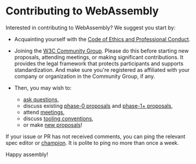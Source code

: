 # Contributing to WebAssembly

Interested in contributing to WebAssembly? We suggest you start by:

* Acquainting yourself with the
   [Code of Ethics and Professional Conduct](CodeOfConduct.md).

* Joining the
[W3C Community Group]. Please do this before starting new proposals,
attending meetings, or making significant contributions. It provides the legal
framework that protects participants and supports standardization. And make
sure you're registered as affiliated with your company or organization in the
Community Group, if any.

* Then, you may wish to:
  - [ask questions],
  - discuss existing [phase-0 proposals] and [phase-1+ proposals],
  - attend [meetings],
  - discuss [tooling conventions],
  - or make [new proposals]!
 
If your issue or PR has not received comments, you can ping the relevant spec
editor or [champion]. It is polite to ping no more than once a week.

Happy assembly!

[W3C Community Group]: https://www.w3.org/community/webassembly/
[Code of Ethics and Professional Conduct]: https://github.com/WebAssembly/meetings/blob/main/CODE_OF_CONDUCT.md
[meetings]: https://github.com/WebAssembly/meetings
[phase-1+ proposals]: https://github.com/WebAssembly/proposals
[phase-0 proposals]: https://github.com/WebAssembly/design/issues
[ask questions]: https://github.com/WebAssembly/design/discussions
[new proposals]: https://github.com/WebAssembly/meetings/blob/main/process/proposal.md
[tooling conventions]: https://github.com/WebAssembly/tool-conventions
[champion]: https://github.com/WebAssembly/proposals
